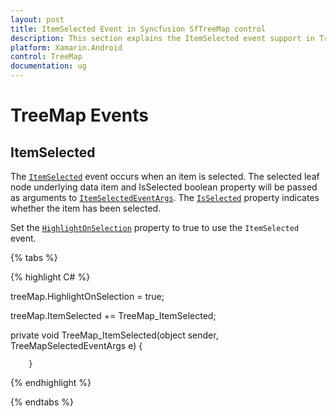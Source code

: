 ```yaml
---
layout: post
title: ItemSelected Event in Syncfusion SfTreeMap control
description: This section explains the ItemSelected event support in TreeMap. 
platform: Xamarin.Android
control: TreeMap
documentation: ug
---
```


# TreeMap Events

## ItemSelected

The [`ItemSelected`](https://help.syncfusion.com/cr/cref_files/xamarin-android/Syncfusion.SfTreeMap.Android~Com.Syncfusion.Treemap.SfTreeMap~ItemSelected_EV.html) event occurs when an item is selected. The selected leaf node underlying data item and IsSelected boolean property will be passed as arguments to [`ItemSelectedEventArgs`](https://help.syncfusion.com/cr/cref_files/xamarin-android/Syncfusion.SfTreeMap.Android~Com.Syncfusion.Treemap.TreeMapSelectedEventArgs.html). The [`IsSelected`](https://help.syncfusion.com/cr/cref_files/xamarin-android/Syncfusion.SfTreeMap.Android~Com.Syncfusion.Treemap.TreeMapSelectedEventArgs~IsSelected.html) property indicates whether the item has been selected.

Set the [`HighlightOnSelection`](https://help.syncfusion.com/cr/cref_files/xamarin-android/Syncfusion.SfTreeMap.Android~Com.Syncfusion.Treemap.SfTreeMap~HighlightOnSelection.html) property to true to use the `ItemSelected` event.

{% tabs %}

{% highlight C# %}

treeMap.HighlightOnSelection = true;

treeMap.ItemSelected += TreeMap_ItemSelected;

private void TreeMap_ItemSelected(object sender, TreeMapSelectedEventArgs e)
        {
           
        }

{% endhighlight %}

{% endtabs %}
